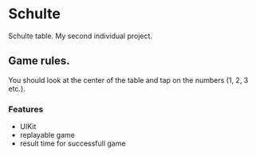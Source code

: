 # Schulte
Schulte table. My second individual project. 

## Game rules.
You should look at the center of the table and tap on the numbers (1, 2, 3 etc.).

### Features

- UIKit
- replayable game
- result time for successfull game

